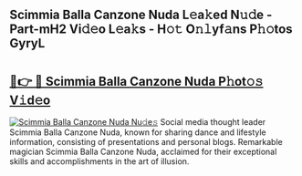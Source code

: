 ## Scimmia Balla Canzone Nuda L𝚎a𝚔ed N𝚞𝚍e - Part-mH2 Vi𝚍𝚎o L𝚎a𝚔s - H𝚘𝚝 O𝚗𝚕yf𝚊ns P𝚑𝚘tos GyryL

# <h2><a href="http://kfahbn.oniu.top/?m=Scimmia+Balla+Canzone+Nuda">🔗👉 🔴 Scimmia Balla Canzone Nuda P𝚑ot𝚘𝚜 V𝚒d𝚎o</a></h2>

[![Scimmia Balla Canzone Nuda Nu𝚍e𝚜](https://i.imgur.com/0qMVB7G.gif)](http://kfahbn.oniu.top/?m=Scimmia+Balla+Canzone+Nuda)
Social media thought leader Scimmia Balla Canzone Nuda, known for sharing dance and lifestyle information, consisting of presentations and personal blogs. Remarkable magician Scimmia Balla Canzone Nuda, acclaimed for their exceptional skills and accomplishments in the art of illusion.  
